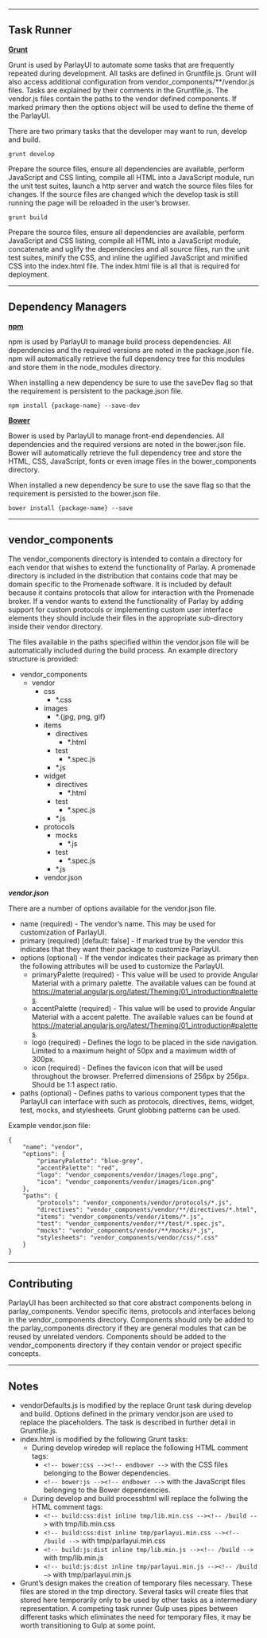 -----------
Task Runner
-----------

**[Grunt](http://gruntjs.com)**

Grunt is used by ParlayUI to automate some tasks that are frequently repeated during development. All tasks are defined in Gruntfile.js. Grunt will also access additional configuration from vendor_components/**/vendor.js files. Tasks are explained by their comments in the Gruntfile.js. The vendor.js files contain the paths to the vendor defined components. If marked primary then the options object will be used to define the theme of the ParlayUI.

There are two primary tasks that the developer may want to run, develop and build.

    grunt develop

Prepare the source files, ensure all dependencies are available, perform JavaScript and CSS linting, compile all HTML into a JavaScript module, run the unit test suites, launch a http server and watch the source files files for changes. If the source files are changed which the develop task is still running the page will be reloaded in the user’s browser.

    grunt build
    
Prepare the source files, ensure all dependencies are available, perform JavaScript and CSS listing, compile all HTML into a JavaScript module, concatenate and uglify the dependencies and all source files, run the unit test suites, minify the CSS, and inline the uglified JavaScript and minified CSS into the index.html file. The index.html file is all that is required for deployment.

-------------------
Dependency Managers
-------------------

**[npm](https://www.npmjs.com/)**

npm is used by ParlayUI to manage build process dependencies. All dependencies and the required versions are noted in the package.json file. npm will automatically retrieve the full dependency tree for this modules and store them in the node_modules directory.

When installing a new dependency be sure to use the saveDev flag so that the requirement is persistent to the package.json file.

    npm install {package-name} --save-dev


**[Bower](http://bower.io/)**

Bower is used by ParlayUI to manage front-end dependencies. All dependencies and the required versions are noted in the bower.json file. Bower will automatically retrieve the full dependency tree and store the HTML, CSS, JavaScript, fonts or even image files in the bower_components directory.

When installed a new dependency be sure to use the save flag so that the requirement is persisted to the bower.json file.

    bower install {package-name} --save

-----------------
vendor_components
-----------------

The vendor_components directory is intended to contain a directory for each vendor that wishes to extend the functionality of Parlay. A promenade directory is included in the distribution that contains code that may be domain specific to the Promenade software. It is included by default because it contains protocols that allow for interaction with the Promenade broker. If a vendor wants to extend the functionality of Parlay by adding support for custom protocols or implementing custom user interface elements they should include their files in the appropriate sub-directory inside their vendor directory.

The files available in the paths specified within the vendor.json file will be automatically included during the build process. An example directory structure is provided:

- vendor_components
    - vendor
        - css
            - *.css
        - images
            - *.{jpg, png, gif}
        - items
            - directives
                - *.html
            - test
                - *.spec.js
            - *.js
        - widget
            - directives
                - *.html
            - test
                - *.spec.js
            - *.js
        - protocols
            - mocks
                - *.js
            - test
                - *.spec.js
            - *.js
        - vendor.json
        
        
***vendor.json***

There are a number of options available for the vendor.json file.

- name (required) - The vendor’s name. This may be used for customization of ParlayUI.
- primary (required) [default: false] - If marked true by the vendor this indicates that they want their package to customize ParlayUI.
- options (optional) - If the vendor indicates their package as primary then the following attributes will be used to customize the ParlayUI.
    - primaryPalette (required) - This value will be used to provide Angular Material with a primary palette. The available values can be found at https://material.angularjs.org/latest/Theming/01_introduction#palettes.
    - accentPalette (required) - This value will be used to provide Angular Material with a accent palette. The available values can be found at https://material.angularjs.org/latest/Theming/01_introduction#palettes.
    - logo (required) - Defines the logo to be placed in the side navigation. Limited to a maximum height of 50px and a maximum width of 300px.
    - icon (required) - Defines the favicon icon that will be used throughout the browser. Preferred dimensions of 256px by 256px. Should be 1:1 aspect ratio.
- paths (optional) - Defines paths to various component types that the ParlayUI can interface with such as protocols, directives, items, widget, test, mocks, and stylesheets. Grunt globbing patterns can be used.

Example vendor.json file:

```
{
    "name": "vendor",
    "options": {
        "primaryPalette": "blue-grey",
        "accentPalette": "red",
        "logo": "vendor_components/vendor/images/logo.png",
        "icon": "vendor_components/vendor/images/icon.png"
    },
    "paths": {
        "protocols": "vendor_components/vendor/protocols/*.js",
        "directives": "vendor_components/vendor/**/directives/*.html",
        "items": "vendor_components/vendor/items/*.js",
        "test": "vendor_components/vendor/**/test/*.spec.js",
        "mocks": "vendor_components/vendor/**/mocks/*.js",
        "stylesheets": "vendor_components/vendor/css/*.css"
    }
}
```

------------
Contributing
------------

ParlayUI has been architected so that core abstract components belong in parlay_components. Vendor specific items, protocols and interfaces belong in the vendor_components directory. Components should only be added to the parlay_components directory if they are general modules that can be reused by unrelated vendors. Components should be added to the vendor_components directory if they contain vendor or project specific concepts.

-----
Notes
-----

- vendorDefaults.js is modified by the replace Grunt task during develop and build. Options defined in the primary vendor.json are used to replace the placeholders. The task is described in further detail in Gruntfile.js.
- index.html is modified by the following Grunt tasks:
    - During develop wiredep will replace the following HTML comment tags:
        - ```<!-- bower:css --><!-- endbower -->``` with the CSS files belonging to the Bower dependencies.
        - ```<!-- bower:js --><!-- endbower -->``` with the JavaScript files belonging to the Bower dependencies.
    - During develop and build processhtml will replace the follwing the HTML comment tags:
        - ```<!-- build:css:dist inline tmp/lib.min.css --><!-- /build -->``` with tmp/lib.min.css
        - ```<!-- build:css:dist inline tmp/parlayui.min.css --><!-- /build -->``` with tmp/parlayui.min.css
        - ```<!-- build:js:dist inline tmp/lib.min.js --><!-- /build -->``` with tmp/lib.min.js
        - ```<!-- build:js:dist inline tmp/parlayui.min.js --><!-- /build —>``` with tmp/parlayui.min.js
- Grunt’s design makes the creation of temporary files necessary. These files are stored in the tmp directory. Several tasks will create files that stored here temporarily only to be used by other tasks as a intermediary representation. A competing task runner Gulp uses pipes between different tasks which eliminates the need for temporary files, it may be worth transitioning to Gulp at some point.